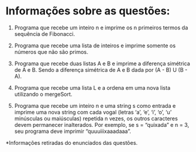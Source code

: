 # Informações sobre as questões:

1. Programa que recebe um inteiro n e imprime os n primeiros termos da sequência de Fibonacci.

2. Programa que recebe uma lista de inteiros e imprime somente os números que não são primos.

3. Programa que recebe duas listas A e B e imprime a diferença simétrica de A e B. Sendo a diferença simétrica de A e B dada por (A - B) U (B - A).

4. Programa que recebe uma lista L e a ordena em uma nova lista utilizando o mergeSort.

5. Programa que recebe um inteiro n e uma string s como entrada e imprime uma nova string com cada vogal (letras ‘a’, ‘e’, ‘i’, ‘o’, ‘u’ minúsculas ou maiúsculas) repetida n vezes, os outros caracteres devem permanecer inalterados. Por exemplo, se s = “quixada” e n = 3, seu programa deve imprimir “quuuiiixaaadaaa”.

*Informações retiradas do enunciados das questões.
